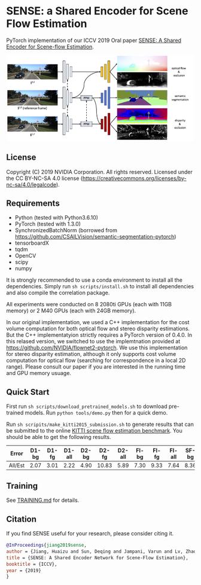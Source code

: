 # SENSE: a Shared Encoder for Scene Flow Estimation
PyTorch implementation of our ICCV 2019 Oral paper [SENSE: A Shared Encoder for Scene-flow Estimation](https://arxiv.org/pdf/1910.12361.pdf).

<p align="center">
  <img src="sense.png" width="500" />
</p>

## License

Copyright (C) 2019 NVIDIA Corporation.  All rights reserved.
Licensed under the CC BY-NC-SA 4.0 license (https://creativecommons.org/licenses/by-nc-sa/4.0/legalcode).

## Requirements
* Python (tested with Python3.6.10)
* PyTorch (tested with 1.3.0)
* SynchronizedBatchNorm (borrowed from https://github.com/CSAILVision/semantic-segmentation-pytorch)
* tensorboardX
* tqdm
* OpenCV
* scipy
* numpy

It is strongly recommended to use a conda environment to install all the dependencies. Simply run `sh scripts/install.sh` to install all dependencies and also compile the correlation package.

All experiments were conducted on 8 2080ti GPUs (each with 11GB memory) or 2 M40 GPUs (each with 24GB memory).

In our original implementation, we used a C++ implementation for the cost volume computation for both optical flow and stereo disparity estimations. But the C++ implementatyion strictly requires a PyTorch version of 0.4.0. In this relased version, we switched to use the implemtnation provided at <https://github.com/NVIDIA/flownet2-pytorch>. We use this implementation for stereo disparity estimation, although it only supports cost volume computation for optical flow (searching for correspondence in a local 2D range). Please consult our paper if you are interested in the running time and GPU memory usuage.

## Quick Start
First run `sh scripts/download_pretrained_models.sh` to download pre-trained models. Run `python tools/demo.py` then for a quick demo.

Run `sh scripits/make_kitti2015_submission.sh` to generate results that can be submitted to the online [KITTI scene flow estimation benchmark](http://www.cvlibs.net/datasets/kitti/eval_scene_flow.php). You should be able to get the following results.

| Error | D1-bg	| D1-fg	| D1-all	| D2-bg	| D2-fg	| D2-all	| Fl-bg	| Fl-fg	| Fl-all	| SF-bg	| SF-fg	| SF-all
| --- | :----: | :----: | :----: | :----: | :----: | :----: | :----: | :----: | :----: | :----: | :----: | :----: 
| All/Est | 2.07 | 3.01 | 2.22 | 4.90 | 10.83 | 5.89 | 7.30 | 9.33 | 7.64 | 8.36 | 15.49 | 9.55

## Training
See [TRAINING.md](TRAINING.md) for details.

## Citation
If you find SENSE useful for your research, please consider citing it.
```BibTeX
@InProceedings{jiang2019sense,
author = {Jiang, Huaizu and Sun, Deqing and Jampani, Varun and Lv, Zhaoyang and Learned-Miller, Erik and Kautz, Jan},
title = {SENSE: A Shared Encoder Network for Scene-Flow Estimation},
booktitle = {ICCV},
year = {2019}
}
```
